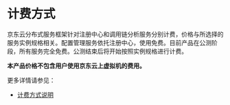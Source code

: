 # 计费方式
京东云分布式服务框架针对注册中心和调用链分析服务分别计费，价格与所选择的服务实例规格相关。配置管理服务依托注册中心，使用免费。目前产品在公测阶段，所有服务完全免费。公测结束后将开始按照实例规格进行计费。


**本产品价格不包含用户使用京东云上虚拟机的费用。**


更多详情请参见：

* [计费方式说明](../../../Finance/Billing/Billing-rule/Pay-As-You-Go.md)


		
		
		
